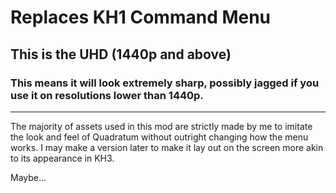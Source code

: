 # Replaces KH1 Command Menu

## This is the UHD (1440p and above)

### This means it will look extremely sharp, possibly jagged if you use it on resolutions lower than 1440p.

---

The majority of assets used in this mod are strictly made by me to imitate the look and feel of Quadratum without outright changing how the menu works. I may make a version later to make it lay out on the screen more akin to its appearance in KH3.

Maybe...
